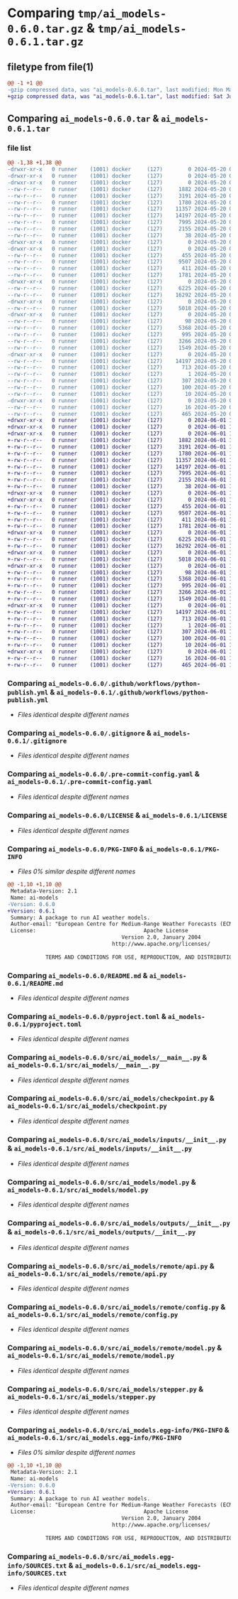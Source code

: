 # Comparing `tmp/ai_models-0.6.0.tar.gz` & `tmp/ai_models-0.6.1.tar.gz`

## filetype from file(1)

```diff
@@ -1 +1 @@
-gzip compressed data, was "ai_models-0.6.0.tar", last modified: Mon May 20 08:02:43 2024, max compression
+gzip compressed data, was "ai_models-0.6.1.tar", last modified: Sat Jun  1 10:41:22 2024, max compression
```

## Comparing `ai_models-0.6.0.tar` & `ai_models-0.6.1.tar`

### file list

```diff
@@ -1,38 +1,38 @@
-drwxr-xr-x   0 runner    (1001) docker     (127)        0 2024-05-20 08:02:43.422384 ai_models-0.6.0/
-drwxr-xr-x   0 runner    (1001) docker     (127)        0 2024-05-20 08:02:43.418384 ai_models-0.6.0/.github/
-drwxr-xr-x   0 runner    (1001) docker     (127)        0 2024-05-20 08:02:43.418384 ai_models-0.6.0/.github/workflows/
--rw-r--r--   0 runner    (1001) docker     (127)     1882 2024-05-20 08:02:32.000000 ai_models-0.6.0/.github/workflows/python-publish.yml
--rw-r--r--   0 runner    (1001) docker     (127)     3191 2024-05-20 08:02:32.000000 ai_models-0.6.0/.gitignore
--rw-r--r--   0 runner    (1001) docker     (127)     1780 2024-05-20 08:02:32.000000 ai_models-0.6.0/.pre-commit-config.yaml
--rw-r--r--   0 runner    (1001) docker     (127)    11357 2024-05-20 08:02:32.000000 ai_models-0.6.0/LICENSE
--rw-r--r--   0 runner    (1001) docker     (127)    14197 2024-05-20 08:02:43.422384 ai_models-0.6.0/PKG-INFO
--rw-r--r--   0 runner    (1001) docker     (127)     7995 2024-05-20 08:02:32.000000 ai_models-0.6.0/README.md
--rw-r--r--   0 runner    (1001) docker     (127)     2155 2024-05-20 08:02:32.000000 ai_models-0.6.0/pyproject.toml
--rw-r--r--   0 runner    (1001) docker     (127)       38 2024-05-20 08:02:43.422384 ai_models-0.6.0/setup.cfg
-drwxr-xr-x   0 runner    (1001) docker     (127)        0 2024-05-20 08:02:43.418384 ai_models-0.6.0/src/
-drwxr-xr-x   0 runner    (1001) docker     (127)        0 2024-05-20 08:02:43.418384 ai_models-0.6.0/src/ai_models/
--rw-r--r--   0 runner    (1001) docker     (127)      455 2024-05-20 08:02:32.000000 ai_models-0.6.0/src/ai_models/__init__.py
--rw-r--r--   0 runner    (1001) docker     (127)     9507 2024-05-20 08:02:32.000000 ai_models-0.6.0/src/ai_models/__main__.py
--rw-r--r--   0 runner    (1001) docker     (127)      411 2024-05-20 08:02:43.000000 ai_models-0.6.0/src/ai_models/_version.py
--rw-r--r--   0 runner    (1001) docker     (127)     1781 2024-05-20 08:02:32.000000 ai_models-0.6.0/src/ai_models/checkpoint.py
-drwxr-xr-x   0 runner    (1001) docker     (127)        0 2024-05-20 08:02:43.422384 ai_models-0.6.0/src/ai_models/inputs/
--rw-r--r--   0 runner    (1001) docker     (127)     6225 2024-05-20 08:02:32.000000 ai_models-0.6.0/src/ai_models/inputs/__init__.py
--rw-r--r--   0 runner    (1001) docker     (127)    16292 2024-05-20 08:02:32.000000 ai_models-0.6.0/src/ai_models/model.py
-drwxr-xr-x   0 runner    (1001) docker     (127)        0 2024-05-20 08:02:43.422384 ai_models-0.6.0/src/ai_models/outputs/
--rw-r--r--   0 runner    (1001) docker     (127)     5018 2024-05-20 08:02:32.000000 ai_models-0.6.0/src/ai_models/outputs/__init__.py
-drwxr-xr-x   0 runner    (1001) docker     (127)        0 2024-05-20 08:02:43.422384 ai_models-0.6.0/src/ai_models/remote/
--rw-r--r--   0 runner    (1001) docker     (127)       98 2024-05-20 08:02:32.000000 ai_models-0.6.0/src/ai_models/remote/__init__.py
--rw-r--r--   0 runner    (1001) docker     (127)     5368 2024-05-20 08:02:32.000000 ai_models-0.6.0/src/ai_models/remote/api.py
--rw-r--r--   0 runner    (1001) docker     (127)      995 2024-05-20 08:02:32.000000 ai_models-0.6.0/src/ai_models/remote/config.py
--rw-r--r--   0 runner    (1001) docker     (127)     3266 2024-05-20 08:02:32.000000 ai_models-0.6.0/src/ai_models/remote/model.py
--rw-r--r--   0 runner    (1001) docker     (127)     1549 2024-05-20 08:02:32.000000 ai_models-0.6.0/src/ai_models/stepper.py
-drwxr-xr-x   0 runner    (1001) docker     (127)        0 2024-05-20 08:02:43.422384 ai_models-0.6.0/src/ai_models.egg-info/
--rw-r--r--   0 runner    (1001) docker     (127)    14197 2024-05-20 08:02:43.000000 ai_models-0.6.0/src/ai_models.egg-info/PKG-INFO
--rw-r--r--   0 runner    (1001) docker     (127)      713 2024-05-20 08:02:43.000000 ai_models-0.6.0/src/ai_models.egg-info/SOURCES.txt
--rw-r--r--   0 runner    (1001) docker     (127)        1 2024-05-20 08:02:43.000000 ai_models-0.6.0/src/ai_models.egg-info/dependency_links.txt
--rw-r--r--   0 runner    (1001) docker     (127)      307 2024-05-20 08:02:43.000000 ai_models-0.6.0/src/ai_models.egg-info/entry_points.txt
--rw-r--r--   0 runner    (1001) docker     (127)      100 2024-05-20 08:02:43.000000 ai_models-0.6.0/src/ai_models.egg-info/requires.txt
--rw-r--r--   0 runner    (1001) docker     (127)       10 2024-05-20 08:02:43.000000 ai_models-0.6.0/src/ai_models.egg-info/top_level.txt
-drwxr-xr-x   0 runner    (1001) docker     (127)        0 2024-05-20 08:02:43.422384 ai_models-0.6.0/tests/
--rw-r--r--   0 runner    (1001) docker     (127)       16 2024-05-20 08:02:32.000000 ai_models-0.6.0/tests/requirements.txt
--rw-r--r--   0 runner    (1001) docker     (127)      465 2024-05-20 08:02:32.000000 ai_models-0.6.0/tests/test_code.py
+drwxr-xr-x   0 runner    (1001) docker     (127)        0 2024-06-01 10:41:22.077396 ai_models-0.6.1/
+drwxr-xr-x   0 runner    (1001) docker     (127)        0 2024-06-01 10:41:22.073396 ai_models-0.6.1/.github/
+drwxr-xr-x   0 runner    (1001) docker     (127)        0 2024-06-01 10:41:22.073396 ai_models-0.6.1/.github/workflows/
+-rw-r--r--   0 runner    (1001) docker     (127)     1882 2024-06-01 10:41:11.000000 ai_models-0.6.1/.github/workflows/python-publish.yml
+-rw-r--r--   0 runner    (1001) docker     (127)     3191 2024-06-01 10:41:11.000000 ai_models-0.6.1/.gitignore
+-rw-r--r--   0 runner    (1001) docker     (127)     1780 2024-06-01 10:41:11.000000 ai_models-0.6.1/.pre-commit-config.yaml
+-rw-r--r--   0 runner    (1001) docker     (127)    11357 2024-06-01 10:41:11.000000 ai_models-0.6.1/LICENSE
+-rw-r--r--   0 runner    (1001) docker     (127)    14197 2024-06-01 10:41:22.077396 ai_models-0.6.1/PKG-INFO
+-rw-r--r--   0 runner    (1001) docker     (127)     7995 2024-06-01 10:41:11.000000 ai_models-0.6.1/README.md
+-rw-r--r--   0 runner    (1001) docker     (127)     2155 2024-06-01 10:41:11.000000 ai_models-0.6.1/pyproject.toml
+-rw-r--r--   0 runner    (1001) docker     (127)       38 2024-06-01 10:41:22.077396 ai_models-0.6.1/setup.cfg
+drwxr-xr-x   0 runner    (1001) docker     (127)        0 2024-06-01 10:41:22.073396 ai_models-0.6.1/src/
+drwxr-xr-x   0 runner    (1001) docker     (127)        0 2024-06-01 10:41:22.077396 ai_models-0.6.1/src/ai_models/
+-rw-r--r--   0 runner    (1001) docker     (127)      455 2024-06-01 10:41:11.000000 ai_models-0.6.1/src/ai_models/__init__.py
+-rw-r--r--   0 runner    (1001) docker     (127)     9507 2024-06-01 10:41:11.000000 ai_models-0.6.1/src/ai_models/__main__.py
+-rw-r--r--   0 runner    (1001) docker     (127)      411 2024-06-01 10:41:21.000000 ai_models-0.6.1/src/ai_models/_version.py
+-rw-r--r--   0 runner    (1001) docker     (127)     1781 2024-06-01 10:41:11.000000 ai_models-0.6.1/src/ai_models/checkpoint.py
+drwxr-xr-x   0 runner    (1001) docker     (127)        0 2024-06-01 10:41:22.077396 ai_models-0.6.1/src/ai_models/inputs/
+-rw-r--r--   0 runner    (1001) docker     (127)     6225 2024-06-01 10:41:11.000000 ai_models-0.6.1/src/ai_models/inputs/__init__.py
+-rw-r--r--   0 runner    (1001) docker     (127)    16292 2024-06-01 10:41:11.000000 ai_models-0.6.1/src/ai_models/model.py
+drwxr-xr-x   0 runner    (1001) docker     (127)        0 2024-06-01 10:41:22.077396 ai_models-0.6.1/src/ai_models/outputs/
+-rw-r--r--   0 runner    (1001) docker     (127)     5018 2024-06-01 10:41:11.000000 ai_models-0.6.1/src/ai_models/outputs/__init__.py
+drwxr-xr-x   0 runner    (1001) docker     (127)        0 2024-06-01 10:41:22.077396 ai_models-0.6.1/src/ai_models/remote/
+-rw-r--r--   0 runner    (1001) docker     (127)       98 2024-06-01 10:41:11.000000 ai_models-0.6.1/src/ai_models/remote/__init__.py
+-rw-r--r--   0 runner    (1001) docker     (127)     5368 2024-06-01 10:41:11.000000 ai_models-0.6.1/src/ai_models/remote/api.py
+-rw-r--r--   0 runner    (1001) docker     (127)      995 2024-06-01 10:41:11.000000 ai_models-0.6.1/src/ai_models/remote/config.py
+-rw-r--r--   0 runner    (1001) docker     (127)     3266 2024-06-01 10:41:11.000000 ai_models-0.6.1/src/ai_models/remote/model.py
+-rw-r--r--   0 runner    (1001) docker     (127)     1549 2024-06-01 10:41:11.000000 ai_models-0.6.1/src/ai_models/stepper.py
+drwxr-xr-x   0 runner    (1001) docker     (127)        0 2024-06-01 10:41:22.077396 ai_models-0.6.1/src/ai_models.egg-info/
+-rw-r--r--   0 runner    (1001) docker     (127)    14197 2024-06-01 10:41:22.000000 ai_models-0.6.1/src/ai_models.egg-info/PKG-INFO
+-rw-r--r--   0 runner    (1001) docker     (127)      713 2024-06-01 10:41:22.000000 ai_models-0.6.1/src/ai_models.egg-info/SOURCES.txt
+-rw-r--r--   0 runner    (1001) docker     (127)        1 2024-06-01 10:41:22.000000 ai_models-0.6.1/src/ai_models.egg-info/dependency_links.txt
+-rw-r--r--   0 runner    (1001) docker     (127)      307 2024-06-01 10:41:22.000000 ai_models-0.6.1/src/ai_models.egg-info/entry_points.txt
+-rw-r--r--   0 runner    (1001) docker     (127)      100 2024-06-01 10:41:22.000000 ai_models-0.6.1/src/ai_models.egg-info/requires.txt
+-rw-r--r--   0 runner    (1001) docker     (127)       10 2024-06-01 10:41:22.000000 ai_models-0.6.1/src/ai_models.egg-info/top_level.txt
+drwxr-xr-x   0 runner    (1001) docker     (127)        0 2024-06-01 10:41:22.077396 ai_models-0.6.1/tests/
+-rw-r--r--   0 runner    (1001) docker     (127)       16 2024-06-01 10:41:11.000000 ai_models-0.6.1/tests/requirements.txt
+-rw-r--r--   0 runner    (1001) docker     (127)      465 2024-06-01 10:41:11.000000 ai_models-0.6.1/tests/test_code.py
```

### Comparing `ai_models-0.6.0/.github/workflows/python-publish.yml` & `ai_models-0.6.1/.github/workflows/python-publish.yml`

 * *Files identical despite different names*

### Comparing `ai_models-0.6.0/.gitignore` & `ai_models-0.6.1/.gitignore`

 * *Files identical despite different names*

### Comparing `ai_models-0.6.0/.pre-commit-config.yaml` & `ai_models-0.6.1/.pre-commit-config.yaml`

 * *Files identical despite different names*

### Comparing `ai_models-0.6.0/LICENSE` & `ai_models-0.6.1/LICENSE`

 * *Files identical despite different names*

### Comparing `ai_models-0.6.0/PKG-INFO` & `ai_models-0.6.1/PKG-INFO`

 * *Files 0% similar despite different names*

```diff
@@ -1,10 +1,10 @@
 Metadata-Version: 2.1
 Name: ai-models
-Version: 0.6.0
+Version: 0.6.1
 Summary: A package to run AI weather models.
 Author-email: "European Centre for Medium-Range Weather Forecasts (ECMWF)" <software.support@ecmwf.int>
 License:                                  Apache License
                                    Version 2.0, January 2004
                                 http://www.apache.org/licenses/
         
            TERMS AND CONDITIONS FOR USE, REPRODUCTION, AND DISTRIBUTION
```

### Comparing `ai_models-0.6.0/README.md` & `ai_models-0.6.1/README.md`

 * *Files identical despite different names*

### Comparing `ai_models-0.6.0/pyproject.toml` & `ai_models-0.6.1/pyproject.toml`

 * *Files identical despite different names*

### Comparing `ai_models-0.6.0/src/ai_models/__main__.py` & `ai_models-0.6.1/src/ai_models/__main__.py`

 * *Files identical despite different names*

### Comparing `ai_models-0.6.0/src/ai_models/checkpoint.py` & `ai_models-0.6.1/src/ai_models/checkpoint.py`

 * *Files identical despite different names*

### Comparing `ai_models-0.6.0/src/ai_models/inputs/__init__.py` & `ai_models-0.6.1/src/ai_models/inputs/__init__.py`

 * *Files identical despite different names*

### Comparing `ai_models-0.6.0/src/ai_models/model.py` & `ai_models-0.6.1/src/ai_models/model.py`

 * *Files identical despite different names*

### Comparing `ai_models-0.6.0/src/ai_models/outputs/__init__.py` & `ai_models-0.6.1/src/ai_models/outputs/__init__.py`

 * *Files identical despite different names*

### Comparing `ai_models-0.6.0/src/ai_models/remote/api.py` & `ai_models-0.6.1/src/ai_models/remote/api.py`

 * *Files identical despite different names*

### Comparing `ai_models-0.6.0/src/ai_models/remote/config.py` & `ai_models-0.6.1/src/ai_models/remote/config.py`

 * *Files identical despite different names*

### Comparing `ai_models-0.6.0/src/ai_models/remote/model.py` & `ai_models-0.6.1/src/ai_models/remote/model.py`

 * *Files identical despite different names*

### Comparing `ai_models-0.6.0/src/ai_models/stepper.py` & `ai_models-0.6.1/src/ai_models/stepper.py`

 * *Files identical despite different names*

### Comparing `ai_models-0.6.0/src/ai_models.egg-info/PKG-INFO` & `ai_models-0.6.1/src/ai_models.egg-info/PKG-INFO`

 * *Files 0% similar despite different names*

```diff
@@ -1,10 +1,10 @@
 Metadata-Version: 2.1
 Name: ai-models
-Version: 0.6.0
+Version: 0.6.1
 Summary: A package to run AI weather models.
 Author-email: "European Centre for Medium-Range Weather Forecasts (ECMWF)" <software.support@ecmwf.int>
 License:                                  Apache License
                                    Version 2.0, January 2004
                                 http://www.apache.org/licenses/
         
            TERMS AND CONDITIONS FOR USE, REPRODUCTION, AND DISTRIBUTION
```

### Comparing `ai_models-0.6.0/src/ai_models.egg-info/SOURCES.txt` & `ai_models-0.6.1/src/ai_models.egg-info/SOURCES.txt`

 * *Files identical despite different names*

